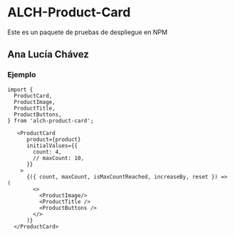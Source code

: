 # ALCH-Product-Card

Este es un paquete de pruebas de despliegue en NPM

## Ana Lucía Chávez

### Ejemplo

```
import {
  ProductCard,
  ProductImage,
  ProductTitle,
  ProductButtons,
} from 'alch-product-card';
```
```
   <ProductCard
      product={product}
      initialValues={{
        count: 4,
        // maxCount: 10,
      }}
    >
      {({ count, maxCount, isMaxCountReached, increaseBy, reset }) => (
        <>
          <ProductImage/>
          <ProductTitle />
          <ProductButtons />
        </>
      )}
  </ProductCard>

```